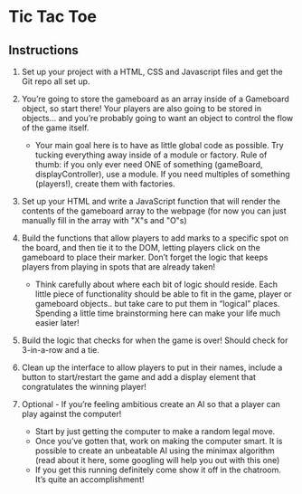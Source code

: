 # Tic Tac Toe

## Instructions
1. Set up your project with a HTML, CSS and Javascript files and get the Git repo all set up.
2. You’re going to store the gameboard as an array inside of a Gameboard object, so start there! Your players are also going to be stored in objects… and you’re probably going to want an object to control the flow of the game itself.
   - Your main goal here is to have as little global code as possible. Try tucking everything away inside of a module or factory. Rule of thumb: if you only ever need ONE of something (gameBoard, displayController), use a module. If you need multiples of something (players!), create them with factories.
   
3. Set up your HTML and write a JavaScript function that will render the contents of the gameboard array to the webpage (for now you can just manually fill in the array with "X"s and "O"s)
   
4. Build the functions that allow players to add marks to a specific spot on the board, and then tie it to the DOM, letting players click on the gameboard to place their marker. Don’t forget the logic that keeps players from playing in spots that are already taken!
   - Think carefully about where each bit of logic should reside. Each little piece of functionality should be able to fit in the game, player or gameboard objects.. but take care to put them in “logical” places. Spending a little time brainstorming here can make your life much easier later!
   
5. Build the logic that checks for when the game is over! Should check for 3-in-a-row and a tie.
   
6. Clean up the interface to allow players to put in their names, include a button to start/restart the game and add a display element that congratulates the winning player!
   
7. Optional - If you’re feeling ambitious create an AI so that a player can play against the computer!
   - Start by just getting the computer to make a random legal move.
   - Once you’ve gotten that, work on making the computer smart. It is possible to create an unbeatable AI using the minimax algorithm (read about it here, some googling will help you out with this one)
   - If you get this running definitely come show it off in the chatroom. It’s quite an accomplishment!